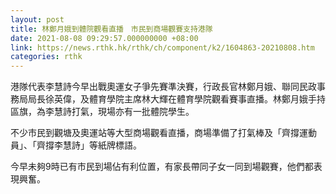 ```yaml
---
layout: post
title: 林鄭月娥到體院觀看直播　市民到商場觀賽支持港隊
date: 2021-08-08 09:29:57.000000000 +08:00
link: https://news.rthk.hk/rthk/ch/component/k2/1604863-20210808.htm
categories: rthk
---
```


港隊代表李慧詩今早出戰奧運女子爭先賽準決賽，行政長官林鄭月娥、聯同民政事務局局長徐英偉，及體育學院主席林大輝在體育學院觀看賽事直播。林鄭月娥手持區旗，為李慧詩打氣，現場亦有一批體院學生。

不少市民到觀塘及奧運站等大型商場觀看直播，商場準備了打氣棒及「齊撐運動員」、「齊撐李慧詩」等紙牌標語。

今早未夠9時已有市民到場佔有利位置，有家長帶同子女一同到場觀賽，他們都表現興奮。
